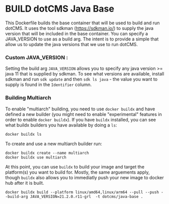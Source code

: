 # BUILD dotCMS Java Base

This Dockerfile builds the base container that will be used to build and run dotCMS. It uses the tool sdkman (https://sdkman.io/) to supply the java version that will be included in the base container. You can specify a JAVA_VERSION to use as a build arg. The intent is to provide a simple that allow us to update the java versions that we use to run dotCMS. 

### Custom JAVA_VERSION :
Setting the build arg `JAVA_VERSION` allows you to specify any java version >= java 11 that is supplied by sdkman. To see what versions are available, install sdkman and run `sdk update` and then `sdk ls java` - the value you want to supply is found in the `Identifier` column.

### Building Multiarch
To enable "multiarch" building, you need to use `docker buildx` and have defined a new builder (you might need to enable "experimental" features in order to enable `docker buildx`). If you have `buildx` installed, you can see what buildx builders you have available by doing a `ls`:

```
docker buildx ls
```

To create and use a new multiarch builder run:
```
docker buildx create --name multiarch
docker buildx use multiarch
```

At this point, you can use `buildx` to build your image and target the platform(s) you want to build for.  Mostly, the same arguements apply, though `buildx` also allows you to immediatly push your new image to docker hub after it is built.

```
docker buildx build --platform linux/amd64,linux/arm64 --pull --push --build-arg JAVA_VERSION=21.2.0.r11-grl  -t dotcms/java-base .

```